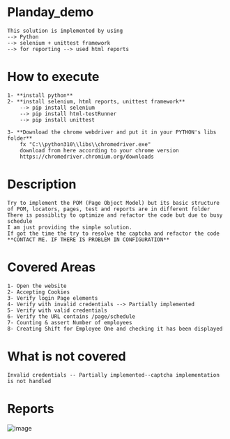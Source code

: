 # Planday_demo
    This solution is implemented by using 
    --> Python
    --> selenium + unittest framework
    --> for reporting --> used html reports 

# How to execute 
    1- **install python** 
    2- **install selenium, html reports, unittest framework** 
        --> pip install selenium
        --> pip install html-testRunner
        --> pip install unittest
    
    3- **Download the chrome webdriver and put it in your PYTHON's libs folder**
        fx "C:\\python310\\libs\\chromedriver.exe"
        download from here according to your chrome version
        https://chromedriver.chromium.org/downloads

# Description
    Try to implement the POM (Page Object Model) but its basic structure
    of POM, locators, pages, test and reports are in different folder
    There is possiblity to optimize and refactor the code but due to busy schedule 
    I am just providing the simple solution.
    If got the time the try to resolve the captcha and refactor the code
    **CONTACT ME. IF THERE IS PROBLEM IN CONFIGURATION**

# Covered Areas 
    1- Open the website
    2- Accepting Cookies
    3- Verify login Page elements
    4- Verify with invalid credentials --> Partially implemented 
    5- Verify with valid credentials  
    6- Verify the URL contains /page/schedule
    7- Counting & assert Number of employees
    8- Creating Shift for Employee One and checking it has been displayed

# What is not covered
    Invalid credentials -- Partially implemented--captcha implementation is not handled

# Reports 
![image](https://user-images.githubusercontent.com/18198800/195116775-b8c3b570-a996-4807-a969-04a223edd651.png)



